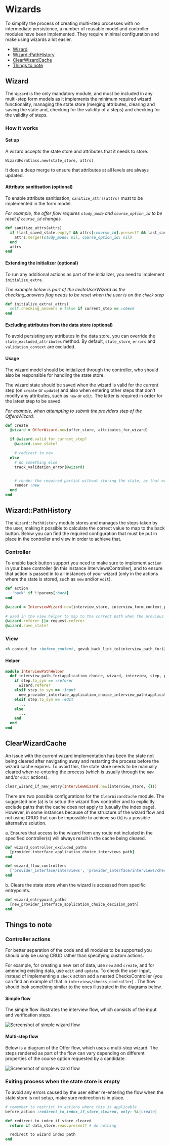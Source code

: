 # Wizards

To simplify the process of creating multi-step processes with no intermediate persistence, a number of reusable model and controller modules have been implemented. They require minimal configuration and make using wizards a lot easier.

- [Wizard](#wizard)
- [Wizard::PathHistory](#wizardpathhistory)
- [ClearWizardCache](#clearwizardcache)
- [Things to note](#things-to-note)

## Wizard

The `Wizard` is the only mandatory module, and must be included in any multi-step form models as it implements the minimum required wizard functionality, managing the state store (merging attributes, clearing and saving the state and, checking for the validity of a steps) and checking for the validity of steps.

### How it works

#### Set up

A wizard accepts the state store and attributes that it needs to store.

`WizardFormClass.new(state_store, attrs)`

It does a deep merge to ensure that attributes at all levels are always updated.

#### Attribute sanitisation (optional)

To enable attribute sanitisation, `sanitize_attrs(attrs)` must to be implemented in the form model.

_For example, the offer flow requires `study_mode` and `course_option_id` to be reset if `course_id` changes_

```ruby
def sanitize_attrs(attrs)
  if !last_saved_state.empty? && attrs[:course_id].present? && last_saved_state['course_id'] != attrs[:course_id]
    attrs.merge!(study_mode: nil, course_option_id: nil)
  end
  attrs
end
```

#### Extending the initializer (optional)

To run any additional actions as part of the initializer, you need to implement `initialize_extra`.

_The example below is part of the InviteUserWizard as the checking_answers flag needs to be reset when the user is on the `check` step_

```ruby
def initialize_extra(_attrs)
  self.checking_answers = false if current_step == :check
end
```

#### Excluding attributes from the data store (optional)

To avoid persisting any attributes in the data store, you can override the `state_excluded_attributes` method. By default, `state_store`, `errors` and `validation_context` are excluded.


#### Usage

The wizard model should be initialized through the controller, who should also be responsible for handling the state store.

The wizard state should be saved when the wizard is valid for the current step (on `create` or `update`) and also when entering other steps that don't modify any attributes, such as `new` or `edit`. The latter is required in order for the latest step to be saved.

_For example, when attempting to submit the providers step of the OffersWizard:_

```ruby
def create
  @wizard = OfferWizard.new(offer_store, attributes_for_wizard)

  if @wizard.valid_for_current_step?
    @wizard.save_state!

    # redirect to new
  else
    # do something else
    track_validation_error(@wizard)


    # render the required partial without storing the state, as that would result in your wizard being invalid
    render :new
  end
end
```

## Wizard::PathHistory

The `Wizard::PathHistory` module stores and manages the steps taken by the user, making it possible to calculate the correct value to map to the back button. Below you can find the required configuration that must be put in place in the controller and view in order to achieve that.


### Controller

To enable back button support you need to make sure to implement `action` in your base controller (in this instance InterviewsController), and to ensure that action is passed in to all instances of your wizard (only in the actions where the state is stored, such as `new` and/or `edit`).

```ruby
def action
   'back' if !!params[:back]
end
```

```ruby
@wizard = InterviewWizard.new(interview_store, interview_form_context_params.merge(current_step: 'input',
                                                                                   action: action))
# used in the view helper to map to the correct path when the previous step is the referer
@wizard.referer ||= request.referer
@wizard.save_state!
```

### View

```ruby
<% content_for :before_content, govuk_back_link_to(interview_path_for(@application_choice, @wizard, interview, @wizard.previous_step, back: true)) %>
```

#### Helper

```ruby
module InterviewPathHelper
  def interview_path_for(application_choice, wizard, interview, step, params = {})
    if step.to_sym == :referer
      wizard.referer
    elsif step.to_sym == :input
      new_provider_interface_application_choice_interview_path(application_choice, params)
    elsif step.to_sym == :edit
      ...
    else
      ...
    end
  end
end
```

## ClearWizardCache

An issue with the current wizard implementation has been the state not being cleared after navigating away and restarting the process before the wizard cache expires. To avoid this, the state store needs to be manually cleared when re-entering the process (which is usually through the `new` and/or `edit` actions).

```ruby
clear_wizard_if_new_entry(InterviewWizard.new(interview_store, {}))
```

There are two possible configurations for the `ClearWizardCache` module. The suggested one (a) is to setup the wizard flow controller and to explicitly exclude paths that the cache does not apply to (usually the index page). However, in some instances because of the structure of the wizard flow and not using CRUD that can be impossible to achieve so (b) is a possible alternative solution.

a. Ensures that access to the wizard from any route not included in the specified controller(s) will always result in the cache being cleared.

```ruby
def wizard_controller_excluded_paths
  [provider_interface_application_choice_interviews_path]
end

def wizard_flow_controllers
  ['provider_interface/interviews', 'provider_interface/interviews/checks'].freeze
end
```

b. Clears the state store when the wizard is accessed from specific entrypoints.

```ruby
def wizard_entrypoint_paths
  [new_provider_interface_application_choice_decision_path]
end
```

## Things to note

### Controller actions

For better separation of the code and all modules to be supported you should only be using CRUD rather than specifying custom actions.

For example, for creating a new set of data, use `new` and `create`, and for amending existing data, use `edit` and `update`. To check the user input, instead of implementing a `check` action add a nested ChecksController (you can find an example of that in `interviews/checks_controller`) . The flow should look something similar to the ones illustrated in the diagrams below.


#### Simple flow

The simple flow illustrates the interview flow, which consists of the input and verification steps.

![Screenshot of simple wizard flow](./simple-wizard-flow.png)

#### Multi-step flow

Below is a diagram of the Offer flow, which uses a multi-step wizard. The steps rendered as part of the flow can vary depending on different properties of the course option requested by a candidate.

![Screenshot of simple wizard flow](./multi-step-wizard-flow.png)


### Exiting process when the state store is empty

To avoid any errors caused by the user either re-entering the flow when the state store is not setup, make sure redirection is in place.

```ruby
# remember to restrict to actions where this is applicable
before_action :redirect_to_index_if_store_cleared, only: %i[create]

def redirect_to_index_if_store_cleared
  return if data_store.read.present? # do nothing

  redirect to wizard index path
end
```
